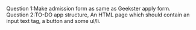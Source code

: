Question 1:Make admission form as same as Geekster apply form.  
Question 2:TO-DO app structure, An HTML page which should contain an input text tag, a button and some ul/li.